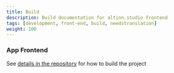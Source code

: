 ```yaml
---
title: Build
description: Build documentation for altinn.studio frontend
tags: [development, front-end, build, needstranslation]
weight: 100
---
```


### App Frontend
See [details in the repository](https://github.com/Altinn/app-frontend-react) for how to build the project